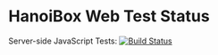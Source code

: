 # HanoiBox Web Test Status

Server-side JavaScript Tests: [![Build Status](https://travis-ci.org/HanoiBox/Web.png)](https://travis-ci.org/HanoiBox/Web/)
